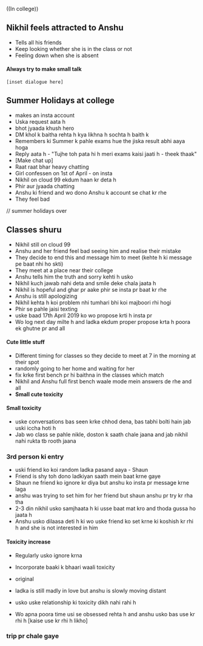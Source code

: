 
((In college))
## Nikhil feels attracted to Anshu

- Tells all his friends
- Keep looking whether she is in the class or not
- Feeling down when she is absent
#### Always try to make small talk
	[inset dialogue here]

## Summer Holidays at college
- makes an insta account
- Uska request aata h
- bhot jyaada khush hero
- DM khol k baitha rehta h kya likhna h sochta h baith k
- Remembers ki Summer k pahle exams hue the jiska result abhi aaya hoga
- Reply aata h - "Tujhe toh pata hi h meri exams kaisi jaati h - theek thaak"
-  [Make chat up]
- Raat raat bhar heavy chatting
- Girl confessen on 1st of April - on insta
- Nikhil on cloud 99 ekdum haan kr deta h
- Phir aur jyaada chatting
- Anshu ki friend and wo dono Anshu k account se chat kr rhe 
- They feel bad

// summer holidays over

## Classes shuru
- Nikhil still on cloud 99
- Anshu and her friend feel bad seeing him and realise their mistake
- They decide to end this and message him to meet (kehte h ki message pe baat nhi ho skti)
- They meet at a place near their college
- Anshu tells him the truth and sorry kehti h usko
- Nikhil kuch jawab nahi deta and smile deke chala jaata h
- Nikhil is hopeful and ghar pr aake phir se insta pr baat kr rhe
- Anshu is still apologizing 
- Nikhil kehta h koi problem nhi tumhari bhi koi majboori rhi hogi
- Phir se pahle jaisi texting
- uske baad 17th April 2019 ko wo propose krti h insta pr
- Wo log next day milte h and ladka ekdum proper propose krta h poora ek ghutne pr and all

#### Cute little stuff
- Different timing for classes so they decide to meet at 7 in the morning at their spot
- randomly going to her home and waiting for her 
- fix krke first bench pr hi baithna in the classes which match
- Nikhil and Anshu full first bench waale mode mein answers de rhe and all
- **Small cute toxicity** 

#### Small toxicity 
- uske conversations bas seen krke chhod dena, bas tabhi bolti hain jab uski iccha hoti h
- Jab wo class se pahle nikle, doston k saath chale jaana and jab nikhil nahi rukta tb rooth jaana

### 3rd person ki entry
- uski friend ko koi random ladka pasand aaya - Shaun
- Friend is shy toh dono ladkiyan saath mein baat krne gaye
- Shaun ne friend ko ignore kr diya but anshu ko insta pr message krne laga
- anshu was trying to set him for her friend but shaun anshu pr try kr rha tha 
- 2-3 din nikhil usko samjhaata h ki usse baat mat kro and thoda gussa ho jaata h
- Anshu usko dilaasa deti h ki wo uske friend ko set krne ki koshish kr rhi h and she is not interested in him
#### **Toxicity increase**
- Regularly usko ignore krna
- Incorporate baaki k bhaari waali toxicity
- original

- ladka is still madly in love but anshu is slowly moving distant
- usko uske relationship ki toxicity dikh nahi rahi h
- Wo apna poora time usi se obsessed rehta h and anshu usko bas use kr rhi h [kaise use kr rhi h likho]

### trip pr chale gaye



